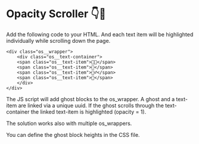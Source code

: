 # Opacity Scroller 👇👀

Add the following code to your HTML. And each text item will be highlighted individually while scrolling down the page.

    <div class="os__wrapper">
        <div class="os__text-container">
        <span class="os__text-item">👨‍🚀</span>
        <span class="os__text-item">🦫</span>
        <span class="os__text-item">🕵️‍♂️</span>
        <span class="os__text-item">👀</span>
        </div>
    </div>

The JS script will add ghost blocks to the os_wrapper. A ghost and a text-item are linked via a unique uuid. If the ghost scrolls through the text-container the linked text-item is highlighted (opacity = 1).

The solution works also with multiple os_wrappers.

You can define the ghost block heights in the CSS file.
